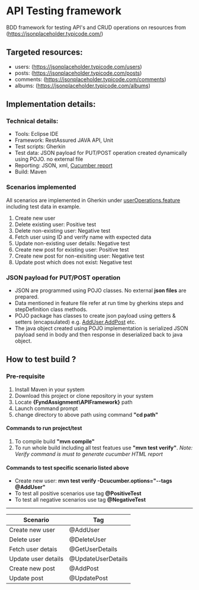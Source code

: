 # API Testing framework

BDD framework for testing API's and CRUD operations on resources from (https://jsonplaceholder.typicode.com/)

## Targeted resources:
* users:    (https://jsonplaceholder.typicode.com/users)
* posts:    (https://jsonplaceholder.typicode.com/posts)
* comments: (https://jsonplaceholder.typicode.com/comments)
* albums:   (https://jsonplaceholder.typicode.com/albums)

## Implementation details:
### Technical details:
* Tools:        Eclipse IDE
* Framework:    RestAssured JAVA API, Unit
* Test scripts: Gherkin
* Test data:    JSON payload for PUT/POST operation created dynamically using POJO. no external file   
* Reporting:    JSON, xml, [Cucumber report](https://github.com/damianszczepanik/cucumber-reporting)
* Build:        Maven

### Scenarios implemented
All scenarios are implemented in Gherkin under [userOperations.feature](https://github.com/pranay1995/FyndAssignment/blob/63b2fa22508a3644de326834095af81e81fe85fc/APIFramework/src/test/java/features/userOperations.feature) including test data in example.
1. Create new user
2. Delete existing user: Positive test
3. Delete non-existing user: Negative test
4. Fetch user using ID and verify name with expected data
5. Update non-existing user details: Negative test
6. Create new post for existing user: Positive test
7. Create new post for non-exisiting user: Negative test
8. Update post which does not exist: Negative test

### JSON payload for PUT/POST operation
* JSON are programmed using POJO classes. No external **json files** are prepared. 
* Data mentioned in feature file refer at run time by gherkins steps and stepDefinition class methods.
* POJO package has classes to create json payload using getters & setters (encapsulated) 
e.g. [AddUser](https://github.com/pranay1995/FyndAssignment/blob/9ee415ee1009222d66e2ffff69cd983aa1e1707e/APIFramework/src/main/java/pojo/AddUser.java),[AddPost](https://github.com/pranay1995/FyndAssignment/blob/9ee415ee1009222d66e2ffff69cd983aa1e1707e/APIFramework/src/main/java/pojo/AddPost.java) etc.
* The java object created using POJO implementation is serialized JSON payload send in body and then response in deserialized back to java object.

## How to test build ?
### Pre-requisite
1. Install Maven in your system
2. Download this project or clone repository in your system
3. Locate **{FyndAssignment\APIFramework}** path
4. Launch command prompt
5. change directory to above path using command **"cd path"**
#### Commands to run project/test
1. To compile build **"mvn compile"**
2. To run whole build including all test featues use **"mvn test verify"**. *Note: Verify command is must to generate cucumber HTML report*
#### Commands to test specific scenario listed above
* Create new user:  **mvn test verify -Dcucumber.options="--tags @AddUser"**
* To test all positive scenarios use tag **@PositiveTest**
* To test all negative scenarios use tag **@NegativeTest**
- - - -
Scenario            | Tag
------------------- | -------------
Create new user     | @AddUser
Delete user         | @DeleteUser
Fetch user detais   | @GetUserDetails
Update user details | @UpdateUserDetails
Create new post     | @AddPost
Update post         | @UpdatePost



